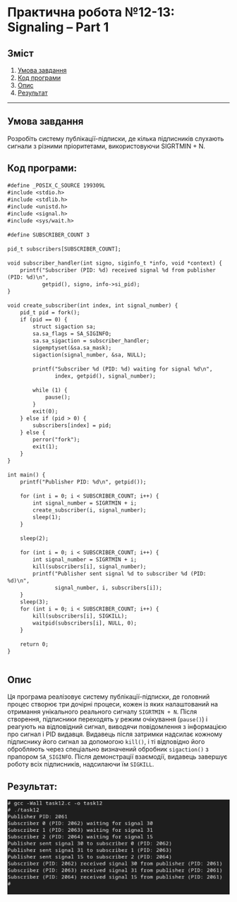 # Практична робота №12-13: Signaling – Part 1

## Зміст
1. [Умова завдання](#умова-завдання)
2. [Код програми](#код-програми)
3. [Опис](#опис)
4. [Результат](#результат)

---
## Умова завдання
Розробіть систему публікації-підписки, де кілька підписників слухають сигнали з різними пріоритетами, використовуючи SIGRTMIN + N.
## Код програми:

```
#define _POSIX_C_SOURCE 199309L
#include <stdio.h>
#include <stdlib.h>
#include <unistd.h>
#include <signal.h>
#include <sys/wait.h>

#define SUBSCRIBER_COUNT 3

pid_t subscribers[SUBSCRIBER_COUNT];

void subscriber_handler(int signo, siginfo_t *info, void *context) {
    printf("Subscriber (PID: %d) received signal %d from publisher (PID: %d)\n",
           getpid(), signo, info->si_pid);
}

void create_subscriber(int index, int signal_number) {
    pid_t pid = fork();
    if (pid == 0) {
        struct sigaction sa;
        sa.sa_flags = SA_SIGINFO;
        sa.sa_sigaction = subscriber_handler;
        sigemptyset(&sa.sa_mask);
        sigaction(signal_number, &sa, NULL);

        printf("Subscriber %d (PID: %d) waiting for signal %d\n",
               index, getpid(), signal_number);

        while (1) {
            pause();
        }
        exit(0);
    } else if (pid > 0) {
        subscribers[index] = pid;
    } else {
        perror("fork");
        exit(1);
    }
}

int main() {
    printf("Publisher PID: %d\n", getpid());

    for (int i = 0; i < SUBSCRIBER_COUNT; i++) {
        int signal_number = SIGRTMIN + i;
        create_subscriber(i, signal_number);
        sleep(1);
    }

    sleep(2);

    for (int i = 0; i < SUBSCRIBER_COUNT; i++) {
        int signal_number = SIGRTMIN + i;
        kill(subscribers[i], signal_number);
        printf("Publisher sent signal %d to subscriber %d (PID: %d)\n",
               signal_number, i, subscribers[i]);
    }
    sleep(3);
    for (int i = 0; i < SUBSCRIBER_COUNT; i++) {
        kill(subscribers[i], SIGKILL);
        waitpid(subscribers[i], NULL, 0);
    }

    return 0;
}


```

## Опис
Ця програма реалізовує систему публікації-підписки, де головний процес створює три дочірні процеси, кожен із яких налаштований на отримання унікального реального сигналу `SIGRTMIN + N`. Після створення, підписники переходять у режим очікування (`pause()`) і реагують на відповідний сигнал, виводячи повідомлення з інформацією про сигнал і PID видавця. Видавець після затримки надсилає кожному підписнику його сигнал за допомогою `kill()`, і ті відповідно його обробляють через спеціально визначений обробник `sigaction()` з прапором `SA_SIGINFO`. Після демонстрації взаємодії, видавець завершує роботу всіх підписників, надсилаючи їм `SIGKILL`. 

## Результат:
![task 12](task12.png)

